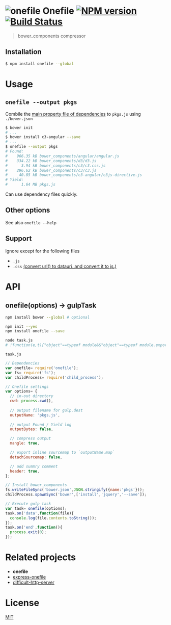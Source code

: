 # ![onefile][.svg] Onefile [![NPM version][npm-image]][npm] [![Build Status][travis-image]][travis]

> bower_components compressor

## Installation
```bash
$ npm install onefile --global
```

# Usage

## `onefile --output pkgs`

Combile the [main property file of dependencies](https://github.com/ck86/main-bower-files#usage) to `pkgs.js` using `./bower.json`

```bash
$ bower init
# ...
$ bower install c3-angular --save
# ...
$ onefile --output pkgs
# Found:
#    966.35 kB bower_components/angular/angular.js
#    334.22 kB bower_components/d3/d3.js
#      3.94 kB bower_components/c3/c3.css.js
#    296.62 kB bower_components/c3/c3.js
#     40.85 kB bower_components/c3-angular/c3js-directive.js
# Yield:
#      1.64 MB pkgs.js
```

Can use dependency files quickly.

## Other options
See also `onefile --help`

## Support

Ignore except for the following files

* `.js`
* `.css` [(convert url() to datauri, and convert it to js.)](https://github.com/59naga/gulp-jsfy#how-do-transform-to-js-)

# API

## onefile(options) -> gulpTask

```bash
npm install bower --global # optional

npm init --yes
npm install onefile --save

node task.js
# !function(e,t){"object"==typeof module&&"object"==typeof module.exports?module.exports=e.document?t(e,!0):function(e){if(!e.document)throw new Error("jQuery requires a window with a document");return ...
```

`task.js`

```js
// Dependencies
var onefile= require('onefile');
var fs= require('fs');
var childProcess= require('child_process');

// Onefile settings
var options= {
  // in-out directory
  cwd: process.cwd(),
  
  // output filename for gulp.dest
  outputName: 'pkgs.js',
  
  // output Found / Yield log
  outputBytes: false,

  // compress output
  mangle: true,

  // export inline sourcemap to `outputName.map`
  detachSourcemap: false,

  // add summry comment
  header: true,
};

// Install bower_components
fs.writeFileSync('bower.json',JSON.stringify({name:'pkgs'}));
childProcess.spawnSync('bower',['install','jquery','--save']);

// Execute gulp task
var task= onefile(options);
task.on('data',function(file){
  console.log(file.contents.toString());
});
task.on('end',function(){
  process.exit(0);
});
```

# Related projects
* __onefile__
* [express-onefile](https://github.com/59naga/express-onefile/)
* [difficult-http-server](https://github.com/59naga/difficult-http-server)

License
=========================
[MIT][license]

[.svg]: https://cdn.rawgit.com/59naga/onefile/master/.svg

[license]: http://59naga.mit-license.org/
[npm-image]: https://badge.fury.io/js/onefile.svg
[npm]: https://npmjs.org/package/onefile
[travis-image]: https://travis-ci.org/59naga/onefile.svg?branch=master
[travis]: https://travis-ci.org/59naga/onefile
[coveralls-image]: https://coveralls.io/repos/59naga/onefile/badge.svg?branch=master
[coveralls]: https://coveralls.io/r/59naga/onefile?branch=master
